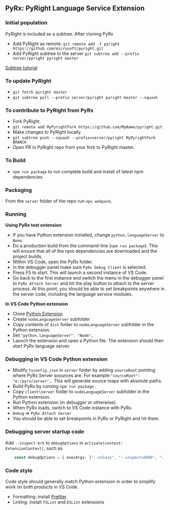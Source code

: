 ## PyRx: PyRight Language Service Extension

### Initial population
PyRight is included as a subtree. After cloning PyRx
* Add PyRight as remote: `git remote add -f pyright https://github.com/microsoft/pyright.git`
* Add PyRight subtree to the server `git subtree add --prefix server/pyright pyright master`

[Subtree tutorial](https://www.atlassian.com/git/tutorials/git-subtree)

### To update PyRight
* `git fetch pyright master`
* `git subtree pull --prefix server/pyright pyright master --squash`

### To contribute to PyRight from PyRx
* Fork PyRight.
* `git remote add MyPyrightFork https://github.com/MyName/pyright.git`
* Make changes to PyRight locally.
* `git subtree push --squash --prefix=server/pyright MyPyrightFork BRANCH`
* Open PR in PyRight repo from your fork to PyRight master.

### To Build
* `npm run package` to run complete build and install of latest npm dependencies

### Packaging
From the `server` folder of the repo run `npx webpack`.

### Running
**Using PyRx test extension**

* If you have Python extension installed, change `python.languageServer` to `None`.
* Do a production build from the command-line (`npm run package`). This will ensure that all of the npm dependencies are downloaded and the project builds.
* Within VS Code, open the PyRx folder. 
* In the debugger panel make sure `PyRx Debug Client` is selected. 
* Press F5 to start. This will launch a second instance of VS Code. 
* Go back to the first instance and switch the menu in the debugger panel to `PyRx Attach Server` and hit the play button to attach to the server process. At this point, you should be able to set breakpoints anywhere in the server code, including the language service modules.

**In VS Code Python extension**
    
* Clone [Python Extension](https://github.com/Microsoft/vscode-python)
* Create `nodeLanguageServer` subfolder
* Copy contents of `dist` folder to `nodeLanguageServer` subfolder in the Python extension.
* Set `"python.languageServer": "Node",`
* Launch the extension and open a Python file. The extension should then start PyRx language server.

### Debugging in VS Code Python extension
* Modify `tsconfig.json` in `server` folder by adding `sourceRoot` pointing where PyRx Server soources are. For example:`"sourceRoot": "e:/pyrx/server",`. This will generate source maps with absolute paths.
* Build PyRx by running `npm run package` .
* Copy `client\server` folder to `nodeLanguageServer` subfolder in the Python extension.
* Run Python extension (in debugger or otherwise).
* When PyRx loads, switch to VS Code instance with PyRx.
* `Debug` => `PyRx Attach Server`
* You should be able to set breakpoints in PyRx or PyRight and hit them.

### Debugging server startup code
Add `--inspect-brk` to `debugOptions` in `activate(context: ExtensionContext)`, such as
```ts
    const debugOptions = { execArgv: ["--nolazy", "--inspect=6600", "--inspect-brk"] };
```    

### Code style
Code style should generally match Python extension in order to simplify work
on both products in VS Code.
* Formatting: install [Prettier](https://marketplace.visualstudio.com/items?itemName=esbenp.prettier-vscode)
* Linting: install `TSLint` and `ESLint` extensions




